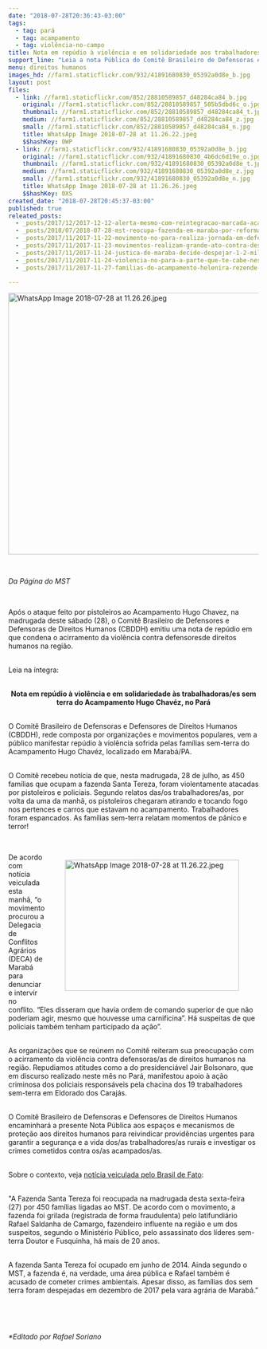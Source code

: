 ```yaml
---
date: "2018-07-28T20:36:43-03:00"
tags:
  - tag: pará
  - tag: acampamento
  - tag: violência-no-campo
title: Nota em repúdio à violência e em solidariedade aos trabalhadores Sem Terra do Acampamento Hugo Chavéz
support_line: "Leia a nota Pública do Comitê Brasileiro de Defensoras e Defensores de Direitos Humanos (CBDDH) sobre o ataque ao acampamento Hugo Chavéz, localizado em Marabá"
menu: direitos humanos
images_hd: //farm1.staticflickr.com/932/41891680830_05392a0d8e_b.jpg
layout: post
files:
  - link: //farm1.staticflickr.com/852/28810589857_d48284ca84_b.jpg
    original: //farm1.staticflickr.com/852/28810589857_505b5dbd6c_o.jpg
    thumbnail: //farm1.staticflickr.com/852/28810589857_d48284ca84_t.jpg
    medium: //farm1.staticflickr.com/852/28810589857_d48284ca84_z.jpg
    small: //farm1.staticflickr.com/852/28810589857_d48284ca84_n.jpg
    title: WhatsApp Image 2018-07-28 at 11.26.22.jpeg
    $$hashKey: 0WP
  - link: //farm1.staticflickr.com/932/41891680830_05392a0d8e_b.jpg
    original: //farm1.staticflickr.com/932/41891680830_4b6dc6d19e_o.jpg
    thumbnail: //farm1.staticflickr.com/932/41891680830_05392a0d8e_t.jpg
    medium: //farm1.staticflickr.com/932/41891680830_05392a0d8e_z.jpg
    small: //farm1.staticflickr.com/932/41891680830_05392a0d8e_n.jpg
    title: WhatsApp Image 2018-07-28 at 11.26.26.jpeg
    $$hashKey: 0XS
created_date: "2018-07-28T20:45:37-03:00"
published: true
releated_posts:
  - _posts/2017/12/2017-12-12-alerta-mesmo-com-reintegracao-marcada-acampamento-sofre-atentado-a-bala.md
  - _posts/2018/07/2018-07-28-mst-reocupa-fazenda-em-maraba-por-reforma-agraria.md
  - _posts/2017/11/2017-11-22-movimento-no-para-realiza-jornada-em-defesa-de-acampamentos-sob-ameaca-de-despejo.md
  - _posts/2017/11/2017-11-23-movimentos-realizam-grande-ato-contra-despejos-de-mil-familias-no-para.md
  - _posts/2017/11/2017-11-24-justica-de-maraba-decide-despejar-1-2-mil-familias-do-mst-no-sul-do-para.md
  - _posts/2017/11/2017-11-24-violencia-no-para-a-parte-que-te-cabe-neste-latifundio.md
  - _posts/2017/11/2017-11-27-familias-do-acampamento-helenira-rezende-resistem-a-acao-de-despejo.md

---
```

<p><img alt="WhatsApp Image 2018-07-28 at 11.26.26.jpeg" height="525" src="//farm1.staticflickr.com/932/41891680830_05392a0d8e_b.jpg" width="700" /></p>

<p>&nbsp;</p>

<p><em>Da P&aacute;gina do MST</em></p>

<p>&nbsp;</p>

<p>Ap&oacute;s o ataque feito por pistoleiros ao Acampamento Hugo Chavez, na madrugada deste s&aacute;bado (28), o Comit&ecirc; Brasileiro de Defensores e Defensoras de Direitos Humanos (CBDDH) emitiu uma nota de rep&uacute;dio em que condena o acirramento da viol&ecirc;ncia contra defensoresde direitos humanos na regi&atilde;o.</p>

<p><br />
Leia na &iacute;ntegra:</p>

<p style="text-align: center;"><br />
<strong>Nota em rep&uacute;dio &agrave; viol&ecirc;ncia e em solidariedade &agrave;s trabalhadoras/es sem terra do Acampamento Hugo Chav&eacute;z, no Par&aacute;</strong></p>

<p><br />
O Comit&ecirc; Brasileiro de Defensoras e Defensores de Direitos Humanos (CBDDH), rede composta por organiza&ccedil;&otilde;es e movimentos populares, vem a p&uacute;blico manifestar rep&uacute;dio &agrave; viol&ecirc;ncia sofrida pelas fam&iacute;lias sem-terra do Acampamento Hugo Chav&eacute;z, localizado em Marab&aacute;/PA.</p>

<p><br />
O Comit&ecirc; recebeu not&iacute;cia de que, nesta madrugada, 28 de julho, as 450 fam&iacute;lias que ocupam a fazenda Santa Tereza, foram violentamente atacadas por pistoleiros e policiais. Segundo relatos das/os trabalhadores/as, por volta da uma da manh&atilde;, os pistoleiros chegaram atirando e tocando fogo nos pertences e carros que estavam no acampamento. Trabalhadores foram espancados. As fam&iacute;lias sem-terra relatam momentos de p&acirc;nico e terror!</p>

<p>&nbsp;</p>

<figure class="image" style="float:right"><img alt="WhatsApp Image 2018-07-28 at 11.26.22.jpeg" height="263" src="//farm1.staticflickr.com/852/28810589857_d48284ca84_b.jpg" width="350" />
<figcaption></figcaption>
</figure>

<p>De acordo com not&iacute;cia veiculada esta manh&atilde;, &ldquo;o movimento procurou a Delegacia de Conflitos Agr&aacute;rios (DECA) de Marab&aacute; para denunciar e intervir no conflito. &ldquo;Eles disseram que havia ordem de comando superior de que n&atilde;o poderiam agir, mesmo que houvesse uma carnificina&rdquo;. H&aacute; suspeitas de que policiais tamb&eacute;m tenham participado da a&ccedil;&atilde;o&rdquo;.</p>

<p><br />
As organiza&ccedil;&otilde;es que se re&uacute;nem no Comit&ecirc; reiteram sua preocupa&ccedil;&atilde;o com o acirramento da viol&ecirc;ncia contra defensoras/as de direitos humanos na regi&atilde;o. Repudiamos atitudes como a do presidenci&aacute;vel Jair Bolsonaro, que em discurso realizado neste m&ecirc;s no Par&aacute;, manifestou apoio &agrave; a&ccedil;&atilde;o criminosa dos policiais respons&aacute;veis pela chacina dos 19 trabalhadores sem-terra em Eldorado dos Caraj&aacute;s.</p>

<p><br />
O Comit&ecirc; Brasileiro de Defensoras e Defensores de Direitos Humanos encaminhar&aacute; a presente Nota P&uacute;blica aos espa&ccedil;os e mecanismos de prote&ccedil;&atilde;o aos direitos humanos para reivindicar provid&ecirc;ncias urgentes para garantir a seguran&ccedil;a e a vida dos/as trabalhadores/as rurais e investigar os crimes cometidos contra os/as acampados/as.</p>

<p><br />
Sobre o contexto, veja <a href="https://www.brasildefato.com.br/2018/07/28/pistoleiros-atiram-e-ateiam-fogo-em-acampamento-do-mst-no-pa-policia-se-nega-a-agir/">not&iacute;cia veiculada pelo Brasil de Fato</a>:</p>

<p><br />
&quot;A Fazenda Santa Tereza foi reocupada na madrugada desta sexta-feira (27) por 450 fam&iacute;lias ligadas ao MST. De acordo com o movimento, a fazenda foi grilada (registrada de forma fraudulenta) pelo latifundi&aacute;rio Rafael Saldanha de Camargo, fazendeiro influente na regi&atilde;o e um dos suspeitos, segundo o Minist&eacute;rio P&uacute;blico, pelo assassinato dos l&iacute;deres sem-terra Doutor e Fusquinha, h&aacute; mais de 20 anos.</p>

<p><br />
A fazenda Santa Tereza foi ocupado em junho de 2014. Ainda segundo o MST, a fazenda &eacute;, na verdade, uma &aacute;rea p&uacute;blica e Rafael tamb&eacute;m &eacute; acusado de cometer crimes ambientais. Apesar disso, as fam&iacute;lias dos sem terra foram despejadas em dezembro de 2017 pela vara agr&aacute;ria de Marab&aacute;.&rdquo;</p>

<p>&nbsp;</p>

<p>&nbsp;</p>

<p><em>*Editado por Rafael Soriano</em></p>

